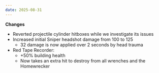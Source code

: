 ```yaml
---
date: 2025-08-31
---
```


**Changes**

* Reverted projectile cylinder hitboxes while we investigate its issues
* Increased initial Sniper headshot damage from 100 to 125
  * 32 damage is now applied over 2 seconds by head trauma
* Red Tape Recorder:
  * +50% building health
  * Now takes an extra hit to destroy from all wrenches and the Homewrecker
